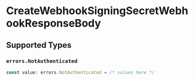 # CreateWebhookSigningSecretWebhookResponseBody


## Supported Types

### `errors.NotAuthenticated`

```typescript
const value: errors.NotAuthenticated = /* values here */
```

